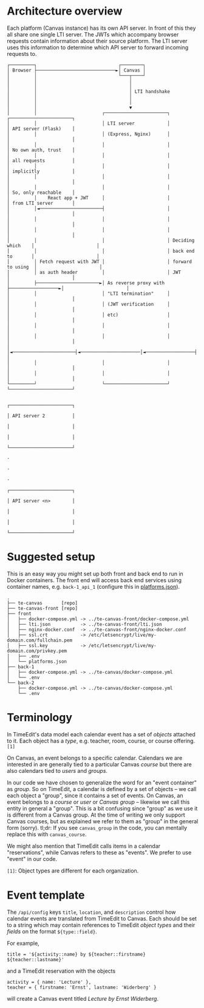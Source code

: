 # Architecture overview

Each platform (Canvas instance) has its own API server. In front of this they all share one single LTI server. The JWTs which accompany browser requests contain information about their source platform. The LTI server uses this information to determine which API server to forward incoming requests to.

```
┌─────────┐                              ┌────────┐
│ Browser ├─────────────────────────────►│ Canvas │
│         │                              └───┬────┘
│         │                                  │
│         │                                  │
│         │                                  │ LTI handshake
│         │                                  │
│         │                                  │
│         │                                  ▼
│         │                        ┌───────────────────────┐                   ┌───────────────────────┐
│         │                        │ LTI server            │                   │ API server (Flask)    │
│         │                        │ (Express, Nginx)      │                   │                       │
│         │                        │                       │                   │ No own auth, trust    │
│         │                        │                       │                   │ all requests          │
│         │                        │                       │                   │ implicitly            │
│         │                        │                       │                   │                       │
│         │                        │                       │                   │ So, only reachable    │
│         │    React app + JWT     │                       │                   │ from LTI server       │
│         │◄───────────────────────┤                       │                   │                       │
│         │                        │                       │                   │                       │
│         │                        │                       │                   │                       │
│         │                        │                       │ Deciding which    │                       │
│         │                        │                       │ back end to       │                       │
│         │ Fetch request with JWT │                       │ forward to using  │                       │
│         │ as auth header         │                       │ JWT               │                       │
│         ├───────────────────────►│ As reverse proxy with ├──────────────────►│                       │
│         │                        │ "LTI termination"     │                   │                       │
│         │                        │ (JWT verification     │                   │                       │
│         │                        │ etc)                  │                   │                       │
│         │                        │                       │                   │                       │
│         │                        │                       │                   │                       │
│         │◄───────────────────────┤◄──────────────────────│◄──────────────────┤                       │
│         │                        │                       │                   │                       │
│         │                        │                       │                   │                       │
└─────────┘                        └───────────────────────┘                   └───────────────────────┘

                                                                               ┌───────────────────────┐
                                                                               │ API server 2          │
                                                                               │                       │
                                                                               │                       │
                                                                               └───────────────────────┘
                                                                                          ·
                                                                                          ·
                                                                                          ·
                                                                               ┌───────────────────────┐
                                                                               │ API server <n>        │
                                                                               │                       │
                                                                               │                       │
                                                                               └───────────────────────┘
```

# Suggested setup

This is an easy way you might set up both front and back end to run in Docker containers. The front end will access back end services using container names, e.g. `back-1_api_1` (configure this in [platforms.json](https://github.com/SUNET/te-canvas-front#platformsjson)).

```
.
├── te-canvas       [repo]
├── te-canvas-front [repo]
├── front
│   ├── docker-compose.yml -> ../te-canvas-front/docker-compose.yml
│   ├── lti.json           -> ../te-canvas-front/lti.json
│   ├── nginx-docker.conf  -> ../te-canvas-front/nginx-docker.conf
│   ├── ssl.crt            -> /etc/letsencrypt/live/my-domain.com/fullchain.pem
│   ├── ssl.key            -> /etc/letsencrypt/live/my-domain.com/privkey.pem
│   ├── .env
│   └── platforms.json
├── back-1
│   ├── docker-compose.yml -> ../te-canvas/docker-compose.yml
│   └── .env
└── back-2
    ├── docker-compose.yml -> ../te-canvas/docker-compose.yml
    └── .env
```

# Terminology

In TimeEdit's data model each calendar event has a set of *objects* attached to it. Each object has a *type*, e.g. teacher, room, course, or course offering. `[1]`

On Canvas, an event belongs to a specific calendar. Calendars we are interested in are generally tied to a particular Canvas *course* but there are also calendars tied to *users* and *groups*.

In our code we have chosen to generalize the word for an "event container" as *group*. So on TimeEdit, a calendar is defined by a set of objects – we call each object a "group", since it contains a set of events. On Canvas, an event belongs to a *course* or *user* or *Canvas group* – likewise we call this entity in general a "group". This is a bit confusing since "group" as we use it is different from a Canvas group. At the time of writing we only support Canvas courses, but as explained we refer to them as "group" in the general form (sorry). tl;dr: If you see `canvas_group` in the code, you can mentally replace this with `canvas_course`.

We might also mention that TimeEdit calls items in a calendar "reservations", while Canvas refers to these as "events". We prefer to use "event" in our code.

`[1]`: Object types are different for each organization.

# Event template

The `/api/config` keys `title`, `location`, and `description` control how calendar events are translated from TimeEdit to Canvas. Each should be set to a string which may contain references to TimeEdit *object types* and their *fields* on the format `${type::field}`.

For example,

`title = '${activity::name} by ${teacher::firstname} ${teacher::lastname}'`

and a TimeEdit reservation with the objects

```
activity = { name: 'Lecture' },
teacher = { firstname: 'Ernst', lastname: 'Widerberg' }
```

will create a Canvas event titled *Lecture by Ernst Widerberg*.
